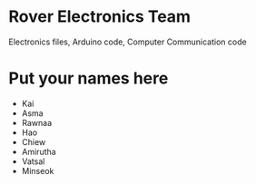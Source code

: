 # Rover Electronics Team
Electronics files, Arduino code, Computer Communication code

# Put your names here

- Kai
- Asma
- Rawnaa
- Hao
- Chiew
- Amirutha 
- Vatsal
- Minseok

